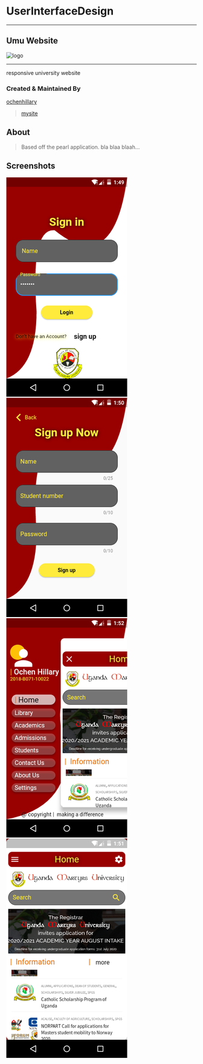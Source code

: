 
# __UserInterfaceDesign__
___
## Umu Website

![logo](./favicon.ico)
***
responsive university website

### Created & Maintained By

  [ochenhillary](https://github.com/occn8)
  > [mysite](https://...mysite..)


## About

> Based off the pearl application.
> bla blaa blaah...

## Screenshots
![screenshots](./1-login.png)
![screenshots](./2-signup.png)
![screenshots](./3-nav.png)
![screenshots](./4-home.png)
